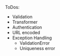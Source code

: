ToDos:
- Validation
- Transformer
- Authentication
- URL encoded
- Exception Handling
    - ValidationError
    - Uniqueness error